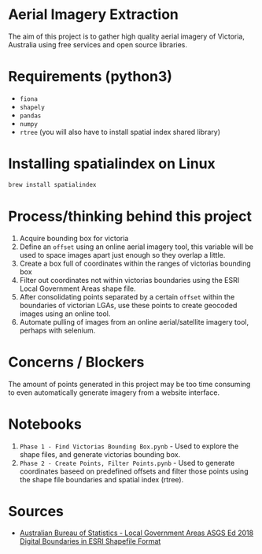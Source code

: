 # Aerial Imagery Extraction
The aim of this project is to gather high quality aerial imagery of Victoria, Australia using free services and open source libraries.
# Requirements (python3)
* `fiona`
* `shapely`
* `pandas`
* `numpy`
* `rtree` (you will also have to install spatial index shared library)

# Installing spatialindex on Linux
```sh
brew install spatialindex
```

# Process/thinking behind this project
1. Acquire bounding box for victoria
2. Define an `offset` using an online aerial imagery tool, this variable will be used to space images apart just enough so they overlap a little.
3. Create a box full of coordinates within the ranges of victorias bounding box
4. Filter out coordinates not within victorias boundaries using the ESRI Local Government Areas shape file.
5. After consolidating points separated by a certain `offset` within the boundaries of victorian LGAs, use these points to create geocoded images using an online tool.
6. Automate pulling of images from an online aerial/satellite imagery tool, perhaps with selenium.

# Concerns / Blockers
The amount of points generated in this project may be too time consuming to even automatically generate imagery from a website interface.

# Notebooks
1. `Phase 1 - Find Victorias Bounding Box.pynb` - Used to explore the shape files, and generate victorias bounding box.
2. `Phase 2 - Create Points, Filter Points.pynb` - Used to generate coordinates baseed on predefined offsets and filter those points using the shape file boundaries and spatial index (rtree).

# Sources
- [Australian Bureau of Statistics - Local Government Areas ASGS Ed 2018 Digital Boundaries in ESRI Shapefile Format](http://www.abs.gov.au/AUSSTATS/abs@.nsf/DetailsPage/1270.0.55.003July%202018?OpenDocument)